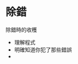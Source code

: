 # 除錯
除錯時的收穫
* 理解程式
* 明確知道你犯了那些錯誤
* 
<!--stackedit_data:
eyJoaXN0b3J5IjpbLTI1NDI3OTIyOSwxOTczNTA1MTA2XX0=
-->